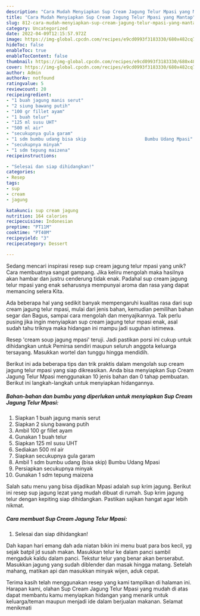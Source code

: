 ```yaml
---
description: "Cara Mudah Menyiapkan Sup Cream Jagung Telur Mpasi yang Mantap"
title: "Cara Mudah Menyiapkan Sup Cream Jagung Telur Mpasi yang Mantap"
slug: 812-cara-mudah-menyiapkan-sup-cream-jagung-telur-mpasi-yang-mantap
category: Uncategorized
date: 2022-04-09T12:15:57.972Z
image: https://img-global.cpcdn.com/recipes/e9cd0993f3183330/680x482cq70/sup-cream-jagung-telur-mpasi-foto-resep-utama.jpg
hideToc: false
enableToc: true
enableTocContent: false
thumbnail: https://img-global.cpcdn.com/recipes/e9cd0993f3183330/680x482cq70/sup-cream-jagung-telur-mpasi-foto-resep-utama.jpg
cover: https://img-global.cpcdn.com/recipes/e9cd0993f3183330/680x482cq70/sup-cream-jagung-telur-mpasi-foto-resep-utama.jpg
author: Admin
authorAv: notfound
ratingvalue: 5
reviewcount: 20
recipeingredient:
- "1 buah jagung manis serut"
- "2 siung bawang putih"
- "100 gr fillet ayam"
- "1 buah telur"
- "125 ml susu UHT"
- "500 ml air"
- "secukupnya gula garam"
- "1 sdm bumbu udang bisa skip                      Bumbu Udang Mpasi"
- "secukupnya minyak"
- "1 sdm tepung maizena"
recipeinstructions:

- "Selesai dan siap dihidangkan!"
categories:
- Resep
tags:
- sup
- cream
- jagung

katakunci: sup cream jagung 
nutrition: 164 calories
recipecuisine: Indonesian
preptime: "PT11M"
cooktime: "PT40M"
recipeyield: "3"
recipecategory: Dessert

---
```





Sedang mencari inspirasi resep sup cream jagung telur mpasi yang unik? Cara membuatnya sangat gampang. Jika keliru mengolah maka hasilnya akan hambar dan justru cenderung tidak enak. Padahal sup cream jagung telur mpasi yang enak seharusnya mempunyai aroma dan rasa yang dapat memancing selera Kita.





Ada beberapa hal yang sedikit banyak mempengaruhi kualitas rasa dari sup cream jagung telur mpasi, mulai dari jenis bahan, kemudian pemilihan bahan segar dan Bagus, sampai cara mengolah dan menyajikannya. Tak perlu pusing jika ingin menyiapkan sup cream jagung telur mpasi enak,      asal sudah tahu triknya maka hidangan ini mampu jadi suguhan istimewa.














Resep &#39;cream soup jagung mpasi&#39; teruji. Jadi pastikan porsi ini cukup untuk dihidangkan untuk Pemirsa sendiri maupun seluruh anggota keluarga tersayang. Masukkan wortel dan tunggu hingga mendidih.






Berikut ini ada beberapa tips dan trik praktis dalam mengolah sup cream jagung telur mpasi yang siap dikreasikan. Anda bisa menyiapkan Sup Cream Jagung Telur Mpasi menggunakan 10 jenis bahan dan 0 tahap pembuatan. Berikut ini langkah-langkah untuk menyiapkan hidangannya.

<!--inarticleads1-->

##### Bahan-bahan dan bumbu yang diperlukan untuk menyiapkan Sup Cream Jagung Telur Mpasi:

1. Siapkan 1 buah jagung manis serut
1. Siapkan 2 siung bawang putih
1. Ambil 100 gr fillet ayam
1. Gunakan 1 buah telur
1. Siapkan 125 ml susu UHT
1. Sediakan 500 ml air
1. Siapkan secukupnya gula garam
1. Ambil 1 sdm bumbu udang (bisa skip)                      Bumbu Udang Mpasi
1. Persiapkan secukupnya minyak
1. Gunakan 1 sdm tepung maizena


Salah satu menu yang bisa dijadikan Mpasi adalah sup krim jagung. Berikut ini resep sup jagung lezat yang mudah dibuat di rumah. Sup krim jagung telur dengan kepiting siap dihidangkan. Pastikan sajikan hangat agar lebih nikmat. 

<!--inarticleads2-->

##### Cara membuat Sup Cream Jagung Telur Mpasi:


1. Selesai dan siap dihidangkan!

Dah kapan hari emang dah ada niatan bikin ini menu buat para bos kecil, yg sejak batpil jd susah makan. Masukkan telur ke dalam panci sambil mengaduk kaldu dalam panci. Tekstur telur yang benar akan berserabut. Masukkan jagung yang sudah diblender dan masak hingga matang. Setelah mahang, matikan api dan masukkan minyak wijen, aduk cepat. 

Terima kasih telah menggunakan resep yang kami tampilkan di halaman ini. Harapan kami, olahan Sup Cream Jagung Telur Mpasi yang mudah di atas dapat membantu kamu menyiapkan hidangan yang menarik untuk keluarga/teman maupun menjadi ide dalam berjualan makanan. Selamat menikmati
